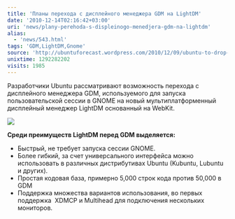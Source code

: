 ```yaml
---
title: 'Планы перехода с дисплейного менеджера GDM на LightDM'
date: '2010-12-14T02:16:42+03:00'
uri: 'news/plany-perehoda-s-displeinogo-menedjera-gdm-na-lightdm'
alias: 
  - 'news/543.html'
tags: 'GDM,LightDM,Gnome'
source: 'http://ubuntuforecast.wordpress.com/2010/12/09/ubuntu-to-drop-gdm-for-lightdm'
unixtime: 1292282202
visits: 1985
---
```

Разработчики Ubuntu рассматривают возможность перехода с дисплейного менеджера GDM, используемого для запуска пользовательской сессии в GNOME на новый мультиплатформенный дисплейный менеджер LightDM основанный на WebKit.

![](img/2010/12/14/02-00/nattylogin.jpg)

**Среди преимуществ LightDM перед GDM выделяется:** 

*   Быстрый, не требует запуска сессии GNOME.
*   Более гибкий, за счет универсального интерфейса можно использовать в различных дистрибутивах Ubuntu (Kubuntu, Lubuntu и других).
*   Простая кодовая база, примерно 5,000 строк кода против 50,000 в GDM
*   Поддержка множества вариантов использования, во первых поддержка  XDMCP и Multihead для подключения нескольких мониторов.
